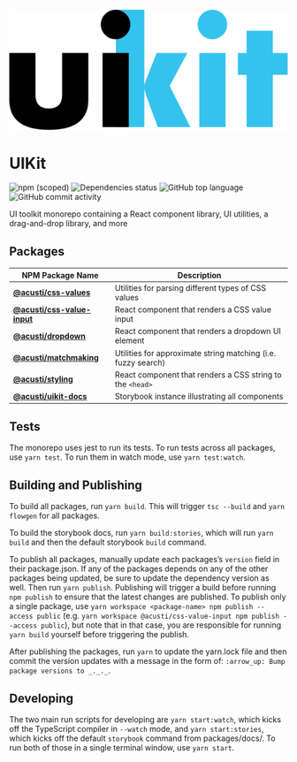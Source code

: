 ![uikit wordmark](https://raw.githubusercontent.com/acusti/uikit/main/wordmark.svg)

# UIKit

![npm (scoped)](https://img.shields.io/npm/v/@acusti/css-value-input?style=for-the-badge)
![Dependencies status](https://img.shields.io/david/acusti/uikit?path=packages%2Fcss-value-input&style=for-the-badge)
![GitHub top language](https://img.shields.io/github/languages/top/acusti/uikit?style=for-the-badge)
![GitHub commit activity](https://img.shields.io/github/commit-activity/m/acusti/uikit?style=for-the-badge)

UI toolkit monorepo containing a React component library, UI utilities, a
drag-and-drop library, and more

## Packages

| NPM Package Name                | Description                                                   |
| ------------------------------- | ------------------------------------------------------------- |
| **[@acusti/css-values][]**      | Utilities for parsing different types of CSS values           |
| **[@acusti/css-value-input][]** | React component that renders a CSS value input                |
| **[@acusti/dropdown][]**        | React component that renders a dropdown UI element            |
| **[@acusti/matchmaking][]**     | Utilities for approximate string matching (i.e. fuzzy search) |
| **[@acusti/styling][]**         | React component that renders a CSS string to the `<head>`     |
| **[@acusti/uikit-docs][]**      | Storybook instance illustrating all components                |

[@acusti/css-values]:
    https://github.com/acusti/uikit/tree/main/packages/css-values
[@acusti/css-value-input]:
    https://github.com/acusti/uikit/tree/main/packages/css-value-input
[@acusti/dropdown]:
    https://github.com/acusti/uikit/tree/main/packages/dropdown
[@acusti/matchmaking]:
    https://github.com/acusti/uikit/tree/main/packages/matchmaking
[@acusti/styling]:
    https://github.com/acusti/uikit/tree/main/packages/styling
[@acusti/uikit-docs]:
    https://github.com/acusti/uikit/tree/main/packages/docs

## Tests

The monorepo uses jest to run its tests. To run tests across all packages,
use `yarn test`. To run them in watch mode, use `yarn test:watch`.

## Building and Publishing

To build all packages, run `yarn build`. This will trigger `tsc --build`
and `yarn flowgen` for all packages.

To build the storybook docs, run `yarn build:stories`, which will run
`yarn build` and then the default storybook `build` command.

To publish all packages, manually update each packages’s `version` field in
their package.json. If any of the packages depends on any of the other
packages being updated, be sure to update the dependency version as well.
Then run `yarn publish`. Publishing will trigger a build before running
`npm publish` to ensure that the latest changes are published. To publish
only a single package, use
`yarn workspace <package-name> npm publish --access public` (e.g.
`yarn workspace @acusti/css-value-input npm publish --access public`), but
note that in that case, you are responsible for running `yarn build`
yourself before triggering the publish.

After publishing the packages, run `yarn` to update the yarn.lock file and
then commit the version updates with a message in the form of:
`:arrow_up: Bump package versions to _._._`.

## Developing

The two main run scripts for developing are `yarn start:watch`, which kicks
off the TypeScript compiler in `--watch` mode, and `yarn start:stories`,
which kicks off the default `storybook` command from packages/docs/. To run
both of those in a single terminal window, use `yarn start`.
